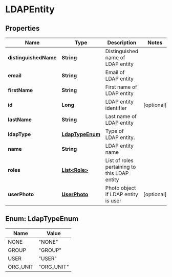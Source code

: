
# LDAPEntity

## Properties
Name | Type | Description | Notes
------------ | ------------- | ------------- | -------------
**distinguishedName** | **String** | Distinguished name of LDAP entity | 
**email** | **String** | Email of LDAP entity | 
**firstName** | **String** | First name of LDAP entity | 
**id** | **Long** | LDAP entity identifier |  [optional]
**lastName** | **String** | Last name of LDAP entity | 
**ldapType** | [**LdapTypeEnum**](#LdapTypeEnum) | Type of LDAP entity. | 
**name** | **String** | LDAP entity name | 
**roles** | [**List&lt;Role&gt;**](Role.md) | List of roles pertaining to this LDAP entity | 
**userPhoto** | [**UserPhoto**](UserPhoto.md) | Photo object if LDAP entity is user |  [optional]


<a name="LdapTypeEnum"></a>
## Enum: LdapTypeEnum
Name | Value
---- | -----
NONE | &quot;NONE&quot;
GROUP | &quot;GROUP&quot;
USER | &quot;USER&quot;
ORG_UNIT | &quot;ORG_UNIT&quot;




